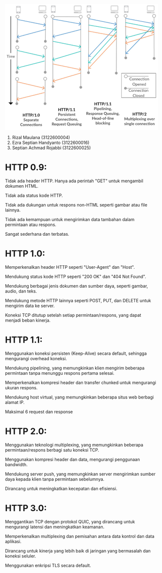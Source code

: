 ![](asset/Comparison-of-HTTP-versions.jpg)

1. Rizal Maulana (3122600004)
2. Ezra Septian Handyanto (3122600016)
3. Septian Achmad Rojabbi (3122600025)

# HTTP 0.9:

Tidak ada header HTTP. Hanya ada perintah "GET" untuk mengambil dokumen HTML.

Tidak ada status kode HTTP.

Tidak ada dukungan untuk respons non-HTML seperti gambar atau file lainnya.

Tidak ada kemampuan untuk mengirimkan data tambahan dalam permintaan atau respons.

Sangat sederhana dan terbatas.

# HTTP 1.0:

Memperkenalkan header HTTP seperti "User-Agent" dan "Host".

Mendukung status kode HTTP seperti "200 OK" dan "404 Not Found".

Mendukung berbagai jenis dokumen dan sumber daya, seperti gambar, audio, dan teks.

Mendukung metode HTTP lainnya seperti POST, PUT, dan DELETE untuk mengirim data ke server.

Koneksi TCP ditutup setelah setiap permintaan/respons, yang dapat menjadi beban kinerja.

# HTTP 1.1:

Menggunakan koneksi persisten (Keep-Alive) secara default, sehingga mengurangi overhead koneksi.

Mendukung pipelining, yang memungkinkan klien mengirim beberapa permintaan tanpa menunggu respons pertama selesai.

Memperkenalkan kompresi header dan transfer chunked untuk mengurangi ukuran respons.

Mendukung host virtual, yang memungkinkan beberapa situs web berbagi alamat IP.

Maksimal 6 request dan response

# HTTP 2.0:

Menggunakan teknologi multiplexing, yang memungkinkan beberapa permintaan/respons berbagi satu koneksi TCP.

Menggunakan kompresi header dan data, mengurangi penggunaan bandwidth.

Mendukung server push, yang memungkinkan server mengirimkan sumber daya kepada klien tanpa permintaan sebelumnya.

Dirancang untuk meningkatkan kecepatan dan efisiensi.

# HTTP 3.0:

Menggantikan TCP dengan protokol QUIC, yang dirancang untuk mengurangi latensi dan meningkatkan keamanan.

Memperkenalkan multiplexing dan pemisahan antara data kontrol dan data aplikasi.

Dirancang untuk kinerja yang lebih baik di jaringan yang bermasalah dan koneksi seluler.

Menggunakan enkripsi TLS secara default.
